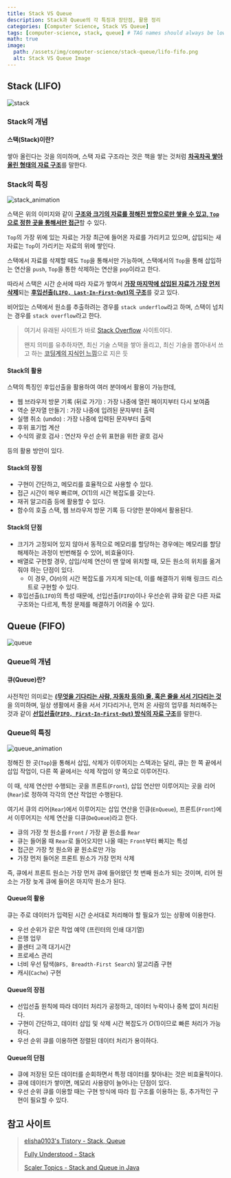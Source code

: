 ```yaml
---
title: Stack VS Queue
description: Stack과 Queue의 각 특징과 장단점, 활용 정리
categories: [Computer Science, Stack VS Queue]
tags: [computer-science, stack, queue] # TAG names should always be lowercase
math: true
image:
  path: /assets/img/computer-science/stack-queue/lifo-fifo.png
  alt: Stack VS Queue Image
---
```


## Stack (LIFO)

![stack](/assets/img/computer-science/stack-queue/lifo.png)

### Stack의 개념

#### 스택(Stack)이란?

쌓아 올린다는 것을 의미하며, 스택 자료 구조라는 것은 책을 쌓는 것처럼 <ins>**차곡차곡 쌓아 올린 형태의 자료 구조**</ins>를 말한다.

### Stack의 특징

![stack_animation](/assets/img/computer-science/stack-queue/stack.gif)

스택은 위의 이미지와 같이 <ins>**구조와 크기의 자료를 정해진 방향으로만 쌓을 수 있고, `Top`으로 정한 곳을 통해서만 접근**</ins>할 수 있다.

`Top`의 가장 위에 있는 자료는 가장 최근에 들어온 자료를 가리키고 있으며, 삽입되는 새 자료는 `Top`이 가리키는 자료의 위에 쌓인다.

스택에서 자료를 삭제할 때도 `Top`을 통해서만 가능하며, 스택에서의 `Top`을 통해 삽입하는 연산을 `push`, `Top`을 통한 삭제하는 연산을 `pop`이라고 한다.

따라서 스택은 시간 순서에 따라 자료가 쌓여서 <ins>**가장 마지막에 삽입된 자료가 가장 먼저 삭제**</ins>되는 <ins>**후입선출(`LIFO, Last-In-First-Out`)의 구조**</ins>를 갖고 있다.

비어있는 스택에서 원소를 추출하려는 경우를 `stack underflow`라고 하며, 스택이 넘치는 경우를 `stack overflow`라고 한다.

> 여기서 유래된 사이트가 바로 [Stack Overflow](https://stackoverflow.com/) 사이트이다.
>
> 왠지 의미를 유추하자면, 최신 기술 스택을 쌓아 올리고, 최신 기술을 뽑아내서 쓰고 하는 <ins>**코딩계의 지식인 느낌**</ins>으로 지은 듯

#### Stack의 활용

스택의 특징인 후입선출을 활용하여 여러 분야에서 활용이 가능한데,

- 웹 브라우저 방문 기록 (뒤로 가기) : 가장 나중에 열린 페이지부터 다시 보여줌
- 역순 문자열 만들기 : 가장 나중에 입려된 문자부터 출력
- 실행 취소 (undo) : 가장 나중에 입력된 문자부터 출력
- 후위 표기법 계산
- 수식의 괄호 검사 : 연산자 우선 순위 표현을 위한 괄호 검사

등의 활용 방안이 있다.

#### Stack의 장점

- 구현이 간단하고, 메모리를 효율적으로 사용할 수 있다.
- 접근 시간이 매우 빠르며, $O(1)$의 시간 복잡도를 갖는다.
- 재귀 알고리즘 등에 활용할 수 있다.
- 함수의 호출 스택, 웹 브라우저 방문 기록 등 다양한 분야에서 활용된다.

#### Stack의 단점

- 크기가 고정되어 있지 않아서 동적으로 메모리를 할당하는 경우에는 메모리를 할당 해제하는 과정이 빈번해질 수 있어, 비효율이다.
- 배열로 구현할 경우, 삽입/삭제 연산이 맨 앞에 위치할 때, 모든 원소의 위치를 옮겨줘야 하는 단점이 있다.
  - 이 경우, $O(n)$의 시간 복잡도를 가지게 되는데, 이를 해결하기 위해 링크드 리스트로 구현할 수 있다.
- 후입선출(`LIFO`)의 특성 때문에, 선입선출(`FIFO`)이나 우선순위 큐와 같은 다른 자료 구조와는 다르게, 특정 문제를 해결하기 어려울 수 있다.

## Queue (FIFO)

![queue](/assets/img/computer-science/stack-queue/fifo.png)

### Queue의 개념

#### 큐(Queue)란?

사전적인 의미로는 <ins>**(무엇을 기다리는 사람, 자동차 등의) 줄, 혹은 줄을 서서 기다리는 것**</ins>을 의미하며, 일상 생활에서 줄을 서서 기다리거나, 먼저 온 사람의 업무를 처리해주는 것과 같이 <ins>**선입선출(`FIFO, First-In-First-Out`) 방식의 자료 구조**</ins>를 말한다.

### Queue의 특징

![queue_animation](/assets/img/computer-science/stack-queue/queue.gif)

정해진 한 곳(`Top`)을 통해서 삽입, 삭제가 이루어지는 스택과는 달리, 큐는 한 쪽 끝에서 삽입 작업이, 다른 쪽 끝에서는 삭제 작업이 양 쪽으로 이루어진다.

이 때, 삭제 연산만 수행되는 곳을 프론트(`Front`), 삽입 연산만 이루어지는 곳을 리어(`Rear`)로 정하여 각각의 연산 작업만 수행된다.

여기서 큐의 리어(`Rear`)에서 이루어지는 삽입 연산을 인큐(`EnQueue`), 프론트(`Front`)에서 이루어지는 삭제 연산을 디큐(`DeQueue`)라고 한다.

- 큐의 가장 첫 원소를 `Front` / 가장 끝 원소를 `Rear`
- 큐는 들어올 때 `Rear`로 들어오지만 나올 때는 `Front`부터 빠지는 특성
- 접근은 가장 첫 원소와 끝 원소로만 가능
- 가장 먼저 들어온 프론트 원소가 가장 먼저 삭제

즉, 큐에서 프론트 원소는 가장 먼저 큐에 들어왔던 첫 번째 원소가 되는 것이며, 리어 원소는 가장 늦게 큐에 들어온 마지막 원소가 된다.

#### Queue의 활용

큐는 주로 데이터가 입력된 시간 순서대로 처리해야 할 필요가 있는 상황에 이용한다.

- 우선 순위가 같은 작업 예약 (프린터의 인쇄 대기열)
- 은행 업무
- 콜센터 고객 대기시간
- 프로세스 관리
- 너비 우선 탐색(`BFS, Breadth-First Search`) 알고리즘 구현
- 캐시(`Cache`) 구현

#### Queue의 장점

- 선입선출 원칙에 따라 데이터 처리가 공정하고, 데이터 누락이나 중복 없이 처리된다.
- 구현이 간단하고, 데이터 삽입 및 삭제 시간 복잡도가 $O(1)$이므로 빠른 처리가 가능하다.
- 우선 순위 큐를 이용하면 정렬된 데이터 처리가 용이하다.

#### Queue의 단점

- 큐에 저장된 모든 데이터를 순회하면서 특정 데이터를 찾아내는 것은 비효율적이다.
- 큐에 데이터가 쌓이면, 메모리 사용량이 늘어나는 단점이 있다.
- 우선 순위 큐를 이용할 때는 구현 방식에 따라 힙 구조를 이용하는 등, 추가적인 구현이 필요할 수 있다.

## 참고 사이트

> [elisha0103's Tistory - Stack, Queue](https://elisha0103.tistory.com/21)
>
> [Fully Understood - Stack](https://fullyunderstood.com/stack)
>
> [Scaler Topics - Stack and Queue in Java](https://www.scaler.com/topics/java/stack-and-queue-in-java)
